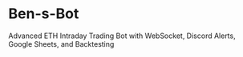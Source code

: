 # Ben-s-Bot
Advanced ETH Intraday Trading Bot with WebSocket, Discord Alerts, Google Sheets, and Backtesting
